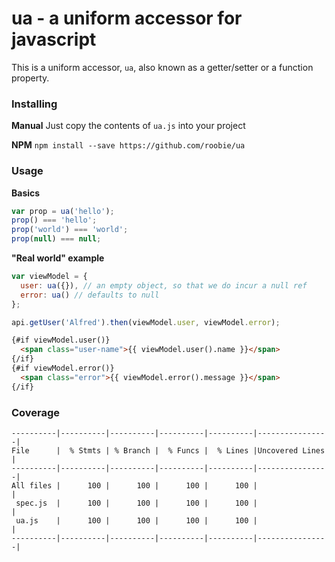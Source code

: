 # ua - a uniform accessor for javascript

This is a uniform accessor, `ua`, also known as a getter/setter or a function property.

### Installing

**Manual**
Just copy the contents of `ua.js` into your project

**NPM**
`npm install --save https://github.com/roobie/ua`

### Usage 

**Basics**

```javascript
var prop = ua('hello');
prop() === 'hello';
prop('world') === 'world';
prop(null) === null;
```

**"Real world" example**

```javascript
var viewModel = {
  user: ua({}), // an empty object, so that we do incur a null ref
  error: ua() // defaults to null
};

api.getUser('Alfred').then(viewModel.user, viewModel.error);
```

```html
{#if viewModel.user()}
  <span class="user-name">{{ viewModel.user().name }}</span>
{/if}
{#if viewModel.error()}
  <span class="error">{{ viewModel.error().message }}</span>
{/if}
```

### Coverage
```
----------|----------|----------|----------|----------|----------------|
File      |  % Stmts | % Branch |  % Funcs |  % Lines |Uncovered Lines |
----------|----------|----------|----------|----------|----------------|
All files |      100 |      100 |      100 |      100 |                |
 spec.js  |      100 |      100 |      100 |      100 |                |
 ua.js    |      100 |      100 |      100 |      100 |                |
----------|----------|----------|----------|----------|----------------|
```
